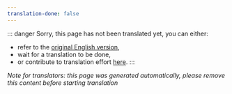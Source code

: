 ```yaml
---
translation-done: false
---
```

::: danger
Sorry, this page has not been translated yet, you can either:
- refer to the [original English version](</modding/README.md>),
- wait for a translation to be done,
- or contribute to translation effort [here](https://github.com/bsmg/wiki).
:::

_Note for translators: this page was generated automatically, please remove this content before starting translation_
